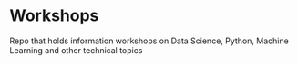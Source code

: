 # Workshops
Repo that holds information workshops on Data Science, Python, Machine Learning and other technical topics
